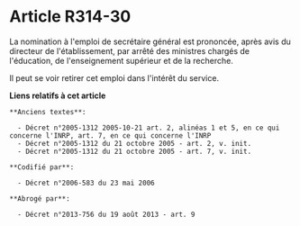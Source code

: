 # Article R314-30

La nomination à l'emploi de secrétaire général est prononcée, après avis du directeur de l'établissement, par arrêté des
ministres chargés de l'éducation, de l'enseignement supérieur et de la recherche.

Il peut se voir retirer cet emploi dans l'intérêt du service.

**Liens relatifs à cet article**

	**Anciens textes**:

	  - Décret n°2005-1312 2005-10-21 art. 2, alinéas 1 et 5, en ce qui concerne l'INRP, art. 7, en ce qui concerne l'INRP
	  - Décret n°2005-1312 du 21 octobre 2005 - art. 2, v. init.
	  - Décret n°2005-1312 du 21 octobre 2005 - art. 7, v. init.

	**Codifié par**:

	  - Décret n°2006-583 du 23 mai 2006

	**Abrogé par**:

	  - Décret n°2013-756 du 19 août 2013 - art. 9
